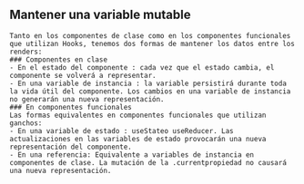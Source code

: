 ## Mantener una variable mutable

    Tanto en los componentes de clase como en los componentes funcionales que utilizan Hooks, tenemos dos formas de mantener los datos entre los renders:
    ### Componentes en clase
    - En el estado del componente : cada vez que el estado cambia, el componente se volverá a representar.
    - En una variable de instancia : la variable persistirá durante toda la vida útil del componente. Los cambios en una variable de instancia no generarán una nueva representación.
    ### En componentes funcionales
    Las formas equivalentes en componentes funcionales que utilizan ganchos:
    - En una variable de estado : useStateo useReducer. Las actualizaciones en las variables de estado provocarán una nueva representación del componente.
    - En una referencia: Equivalente a variables de instancia en componentes de clase. La mutación de la .currentpropiedad no causará una nueva representación.